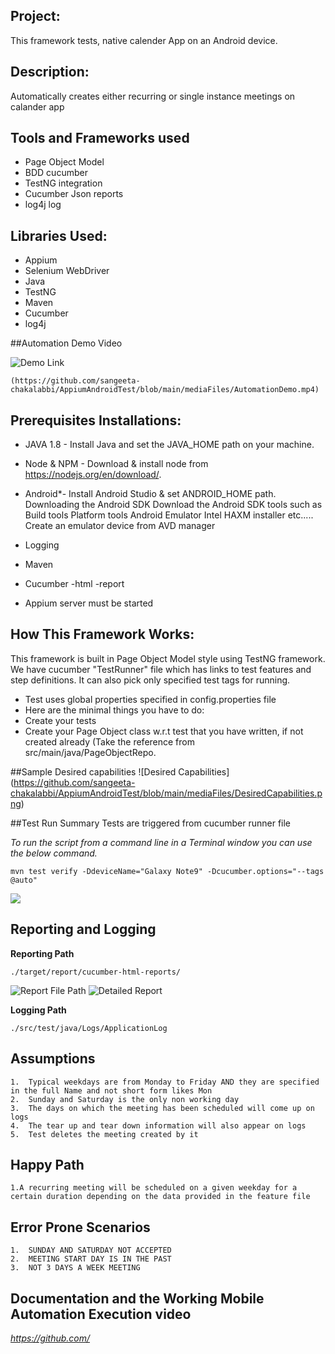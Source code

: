 ## Project:
This framework tests, native calender App on an Android device.

## Description:
Automatically creates either recurring or single instance meetings on calander app

## Tools and Frameworks used

* Page Object Model
* BDD cucumber
* TestNG integration
* Cucumber Json reports
* log4j log

## Libraries Used:

* Appium
* Selenium WebDriver
* Java
* TestNG 
* Maven
* Cucumber
* log4j

##Automation Demo Video


![Demo Link](https://github.com/sangeeta-chakalabbi/AppiumAndroidTest/blob/main/mediaFiles/WorkShopMeeting.jpeg)

	(https://github.com/sangeeta-chakalabbi/AppiumAndroidTest/blob/main/mediaFiles/AutomationDemo.mp4)


## Prerequisites Installations:

* JAVA 1.8 - Install Java and set the JAVA_HOME path on your machine.

* Node & NPM - Download & install node from https://nodejs.org/en/download/.

* Android*- Install Android Studio & set ANDROID_HOME path.
		Downloading the Android SDK
		Download the Android SDK tools such as
		Build tools
		Platform tools
		Android Emulator
		Intel HAXM installer etc.....
		Create an emulator device from AVD manager
* Logging
* Maven
* Cucumber -html -report
* Appium server must be started


## How This Framework Works:

This framework is built in Page Object Model style using TestNG framework.
We have cucumber "TestRunner" file which has links to test features and step definitions.
It can also pick only specified test tags for running.
* Test uses global properties specified in config.properties file
* Here are the minimal things you have to do:
* Create your tests
* Create your Page Object class w.r.t test that you have written, if not created already (Take the reference from src/main/java/PageObjectRepo.

##Sample Desired capabilities
![Desired Capabilities] (https://github.com/sangeeta-chakalabbi/AppiumAndroidTest/blob/main/mediaFiles/DesiredCapabilities.png)

##Test Run Summary
Tests are triggered from cucumber runner file

*To run the script from a command line in a Terminal window you can use the below command.*
```
mvn test verify -DdeviceName="Galaxy Note9" -Dcucumber.options="--tags @auto"
```

![](https://github.com/sangeeta-chakalabbi/AppiumAndroidTest/blob/main/mediaFiles/testSummary.png)

## Reporting and Logging
**Reporting Path**
```
./target/report/cucumber-html-reports/
```

![Report File Path](https://github.com/sangeeta-chakalabbi/AppiumAndroidTest/blob/main/mediaFiles/Cucumber%20Reports.png)
![Detailed Report](https://github.com/sangeeta-chakalabbi/AppiumAndroidTest/blob/main/mediaFiles/DetailedReport.png)

**Logging Path**
```
./src/test/java/Logs/ApplicationLog
```



## Assumptions

```
1.	Typical weekdays are from Monday to Friday AND they are specified in the full Name and not short form likes Mon 
2.	Sunday and Saturday is the only non working day
3.	The days on which the meeting has been scheduled will come up on logs
4.	The tear up and tear down information will also appear on logs
5.	Test deletes the meeting created by it
```

## Happy Path

```
1.A recurring meeting will be scheduled on a given weekday for a certain duration depending on the data provided in the feature file
```


## Error Prone Scenarios

```
1. 	SUNDAY AND SATURDAY NOT ACCEPTED
2. 	MEETING START DAY IS IN THE PAST
3. 	NOT 3 DAYS A WEEK MEETING

```

## Documentation and the Working Mobile Automation Execution video

*https://github.com/*


